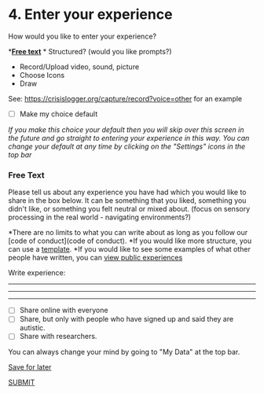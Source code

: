 # 4. Enter your experience

How would you like to enter your experience? 

*[**Free text**](#Free-Text)
	* Structured? (would you like prompts?)
* Record/Upload video, sound, picture
* Choose Icons
* Draw

See: https://crisislogger.org/capture/record?voice=other for an example

- [ ] Make my choice default

*If you make this choice your default then you will skip over this screen in the future and go straight to entering your experience in this way. 
You can change your default at any time by clicking on the "Settings" icons in the top bar*

### Free Text 
Please tell us about any experience you have had which you would like to share in the box below. It can be something that you liked, something you didn't like, or something you felt neutral or mixed about. (focus on sensory processing in the real world - navigating environments?)

*There are no limits to what you can write about as long as you follow our [code of conduct](code of conduct).
*If you would like more structure, you can use a [template](template).
*If you would like to see some examples of what other people have written, you can [view public experiences](8.)

Write experience:

_________________________________________________________
_________________________________________________________
_________________________________________________________

- [ ] Share online with everyone
- [ ] Share, but only with people who have signed up and said they are autistic. 
- [ ] Share with researchers.

You can always change your mind by going to "My Data" at the top bar. 

[Save for later](#7-Save-confirmation)

[SUBMIT](#6-Submission-confirmation)

#
